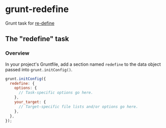 # grunt-redefine
Grunt task for [re-define](https://github.com/damianbaar/re-define)

## The "redefine" task

### Overview
In your project's Gruntfile, add a section named `redefine` to the data object passed into `grunt.initConfig()`.

```js
grunt.initConfig({
  redefine: {
    options: {
      // Task-specific options go here.
    },
    your_target: {
      // Target-specific file lists and/or options go here.
    },
  },
});
```

